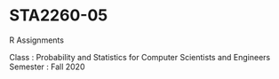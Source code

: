 # STA2260-05
R Assignments

Class     : Probability and Statistics for Computer Scientists and Engineers        
Semester  : Fall 2020
